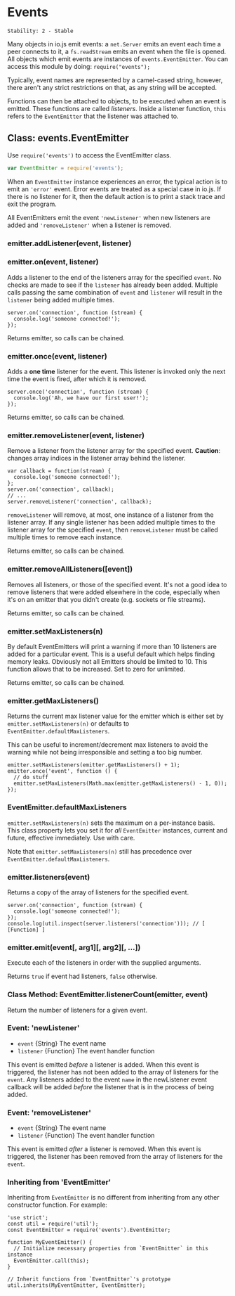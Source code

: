 # Events

    Stability: 2 - Stable

<!--type=module-->

Many objects in io.js emit events: a `net.Server` emits an event each time
a peer connects to it, a `fs.readStream` emits an event when the file is
opened. All objects which emit events are instances of `events.EventEmitter`.
You can access this module by doing: `require("events");`

Typically, event names are represented by a camel-cased string, however,
there aren't any strict restrictions on that, as any string will be accepted.

Functions can then be attached to objects, to be executed when an event
is emitted. These functions are called _listeners_. Inside a listener
function, `this` refers to the `EventEmitter` that the listener was
attached to.


## Class: events.EventEmitter

Use `require('events')` to access the EventEmitter class.

```javascript
var EventEmitter = require('events');
```

When an `EventEmitter` instance experiences an error, the typical action is
to emit an `'error'` event.  Error events are treated as a special case in
io.js.  If there is no listener for it, then the default action is to print
a stack trace and exit the program.

All EventEmitters emit the event `'newListener'` when new listeners are
added and `'removeListener'` when a listener is removed.

### emitter.addListener(event, listener)
### emitter.on(event, listener)

Adds a listener to the end of the listeners array for the specified `event`.
No checks are made to see if the `listener` has already been added. Multiple
calls passing the same combination of `event` and `listener` will result in the
`listener` being added multiple times.

    server.on('connection', function (stream) {
      console.log('someone connected!');
    });

Returns emitter, so calls can be chained.

### emitter.once(event, listener)

Adds a **one time** listener for the event. This listener is
invoked only the next time the event is fired, after which
it is removed.

    server.once('connection', function (stream) {
      console.log('Ah, we have our first user!');
    });

Returns emitter, so calls can be chained.

### emitter.removeListener(event, listener)

Remove a listener from the listener array for the specified event.
**Caution**: changes array indices in the listener array behind the listener.

    var callback = function(stream) {
      console.log('someone connected!');
    };
    server.on('connection', callback);
    // ...
    server.removeListener('connection', callback);

`removeListener` will remove, at most, one instance of a listener from the
listener array. If any single listener has been added multiple times to the
listener array for the specified `event`, then `removeListener` must be called
multiple times to remove each instance.

Returns emitter, so calls can be chained.

### emitter.removeAllListeners([event])

Removes all listeners, or those of the specified event. It's not a good idea to
remove listeners that were added elsewhere in the code, especially when it's on
an emitter that you didn't create (e.g. sockets or file streams).

Returns emitter, so calls can be chained.

### emitter.setMaxListeners(n)

By default EventEmitters will print a warning if more than 10 listeners are
added for a particular event. This is a useful default which helps finding
memory leaks. Obviously not all Emitters should be limited to 10. This function
allows that to be increased. Set to zero for unlimited.

Returns emitter, so calls can be chained.

### emitter.getMaxListeners()

Returns the current max listener value for the emitter which is either set by
`emitter.setMaxListeners(n)` or defaults to `EventEmitter.defaultMaxListeners`.

This can be useful to increment/decrement max listeners to avoid the warning
while not being irresponsible and setting a too big number.

    emitter.setMaxListeners(emitter.getMaxListeners() + 1);
    emitter.once('event', function () {
      // do stuff
      emitter.setMaxListeners(Math.max(emitter.getMaxListeners() - 1, 0));
    });

### EventEmitter.defaultMaxListeners

`emitter.setMaxListeners(n)` sets the maximum on a per-instance basis.
This class property lets you set it for *all* `EventEmitter` instances,
current and future, effective immediately. Use with care.

Note that `emitter.setMaxListeners(n)` still has precedence over
`EventEmitter.defaultMaxListeners`.


### emitter.listeners(event)

Returns a copy of the array of listeners for the specified event.

    server.on('connection', function (stream) {
      console.log('someone connected!');
    });
    console.log(util.inspect(server.listeners('connection'))); // [ [Function] ]


### emitter.emit(event[, arg1][, arg2][, ...])

Execute each of the listeners in order with the supplied arguments.

Returns `true` if event had listeners, `false` otherwise.


### Class Method: EventEmitter.listenerCount(emitter, event)

Return the number of listeners for a given event.


### Event: 'newListener'

* `event` {String} The event name
* `listener` {Function} The event handler function

This event is emitted *before* a listener is added. When this event is
triggered, the listener has not been added to the array of listeners for the
`event`. Any listeners added to the event `name` in the newListener event
callback will be added *before* the listener that is in the process of being
added.


### Event: 'removeListener'

* `event` {String} The event name
* `listener` {Function} The event handler function

This event is emitted *after* a listener is removed.  When this event is
triggered, the listener has been removed from the array of listeners for the
`event`.

### Inheriting from 'EventEmitter'

Inheriting from `EventEmitter` is no different from inheriting from any other
constructor function. For example:

    'use strict';
    const util = require('util');
    const EventEmitter = require('events').EventEmitter;

    function MyEventEmitter() {
      // Initialize necessary properties from `EventEmitter` in this instance
      EventEmitter.call(this);
    }

    // Inherit functions from `EventEmitter`'s prototype
    util.inherits(MyEventEmitter, EventEmitter);

